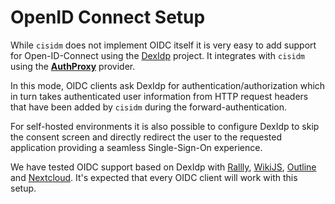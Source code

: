 # OpenID Connect Setup

While `cisidm` does not implement OIDC itself it is very easy to add support for Open-ID-Connect using the [DexIdp](https://dexidp.io/) project.
It integrates with `cisidm` using the [**AuthProxy**](https://dexidp.io/docs/connectors/authproxy/) provider.

In this mode, OIDC clients ask DexIdp for authentication/authorization which in turn takes authenticated user information from
HTTP request headers that have been added by `cisidm` during the forward-authentication.

For self-hosted environments it is also possible to configure DexIdp to skip the consent screen and directly redirect the user to the 
requested application providing a seamless Single-Sign-On experience.

We have tested OIDC support based on DexIdp with [Rallly](https://rallly.co), [WikiJS](https://js.wiki/), [Outline](https://www.getoutline.com/) and
[Nextcloud](https://nextcloud.com). It's expected that every OIDC client will work with this setup.
